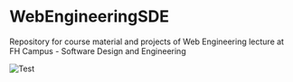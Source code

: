 # WebEngineeringSDE
Repository for course material and projects of Web Engineering lecture at FH Campus - Software Design and Engineering

![Test](https://github.com/leonardo1710/WebEngineeringSDE/blob/main/DevToolsConsole.gif)